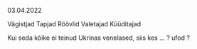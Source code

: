 03.04.2022

Vägistjad
Tapjad
Röövlid
Valetajad
Küüditajad

Kui seda kõike ei teinud Ukrinas venelased, siis kes ... ? ufod ?  
